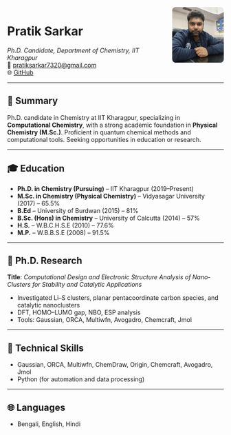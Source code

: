 <!--![Pratik Sarkar](pratik_photo-recent.jpg) -->      <!--This is used for comment out in md format-->
<img src="pratik_photo-recent.jpg" alt="Pratik Sarkar" style="width: 120px; float: right; border-radius: 8px; margin-left: 20px;" />


# Pratik Sarkar

_Ph.D. Candidate, Department of Chemistry, IIT Kharagpur_  
📧 pratiksarkar7320@gmail.com  
🌐 [GitHub](https://github.com/Pratik385)

---

## 🎯 Summary
Ph.D. candidate in Chemistry at IIT Kharagpur, specializing in **Computational Chemistry**, with a strong academic foundation in **Physical Chemistry (M.Sc.)**. Proficient in quantum chemical methods and computational tools. Seeking opportunities in education or research.

---

## 🎓 Education

- **Ph.D. in Chemistry (Pursuing)** – IIT Kharagpur (2019–Present)
- **M.Sc. in Chemistry (Physical Chemistry)** – Vidyasagar University (2017) – 65.5%
- **B.Ed** – University of Burdwan (2015) – 81%
- **B.Sc. (Hons) in Chemistry** – University of Calcutta (2014) – 57%
- **H.S.** – W.B.C.H.S.E (2010) – 77.6%
- **M.P.** – W.B.B.S.E (2008) – 91.5%

---

## 🧪 Ph.D. Research

**Title**: _Computational Design and Electronic Structure Analysis of Nano-Clusters for Stability and Catalytic Applications_  
- Investigated Li–S clusters, planar pentacoordinate carbon species, and catalytic nanoclusters  
- DFT, HOMO–LUMO gap, NBO, ESP analysis  
- Tools: Gaussian, ORCA, Multiwfn, Avogadro, Chemcraft, Jmol

---

## 🧰 Technical Skills

- Gaussian, ORCA, Multiwfn, ChemDraw, Origin, Chemcraft, Avogadro, Jmol
- Python (for automation and data processing)

---

## 🌐 Languages

- Bengali, English, Hindi
